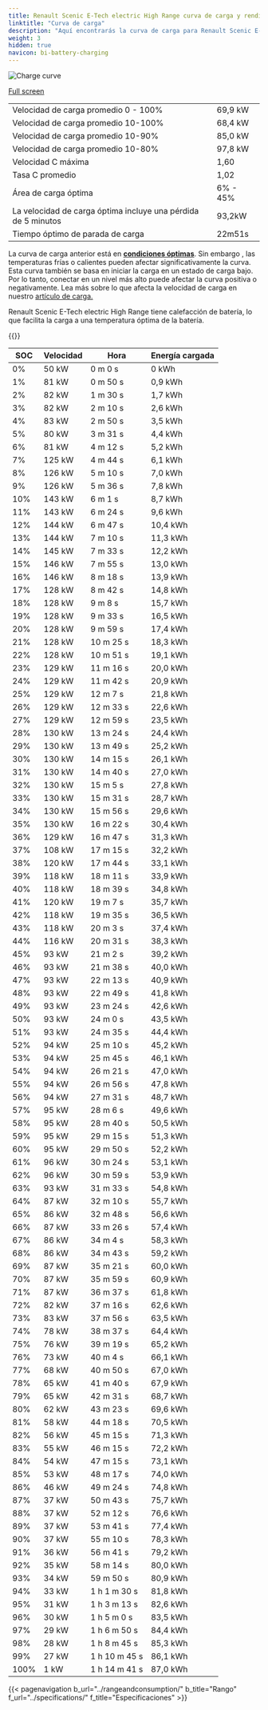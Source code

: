 ```yaml
---
title: Renault Scenic E-Tech electric High Range curva de carga y rendimiento
linktitle: "Curva de carga"
description: "Aquí encontrarás la curva de carga para Renault Scenic E-Tech electric High Range."
weight: 3
hidden: true
navicon: bi-battery-charging
---
```

<!-- markdownlint-disable MD033 -->
<img src="/images/models/renault/scenic/scenic_e-tech_electric_high_range/chargingcurve.svg" alt="Charge curve" class="img-fluid">

[Full screen](/images/models/renault/scenic/scenic_e-tech_electric_high_range/chargingcurve.svg)


<table class="table table-striped border">
<tbody>
<tr>
<td>Velocidad de carga promedio 0 - 100%</td><td>69,9 kW</td>
</tr>
<tr>
<td>Velocidad de carga promedio 10-100%</td><td>68,4 kW</td>
</tr>
<tr>
<td>Velocidad de carga promedio 10-90%</td><td>85,0 kW</td>
</tr>
<tr>
<td>Velocidad de carga promedio 10-80%</td><td>97,8 kW</td>
</tr>
<tr>
<td>Velocidad C máxima</td><td>1,60</td>
</tr>
<tr>
<td>Tasa C promedio</td><td>1,02</td>
</tr>
<tr>
<td>Área de carga óptima</td><td>6% - 45%</td>
</tr>
<tr>
<td>La velocidad de carga óptima incluye una pérdida de 5 minutos</td><td>93,2kW</td>
</tr>
<tr>
<td>Tiempo óptimo de parada de carga</td><td>22m51s</td>
</tr>
</tbody>
</table>


La curva de carga anterior está en **[condiciones óptimas](../../../../../technology/battery/charging/#temperatura)**. Sin embargo , las temperaturas frías o calientes pueden afectar significativamente la curva. Esta curva también se basa en iniciar la carga en un estado de carga bajo. Por lo tanto, conectar en un nivel más alto puede afectar la curva positiva o negativamente. Lea más sobre lo que afecta la velocidad de carga en nuestro [artículo de carga.](../../../../../technology/battery/charging/)


Renault Scenic E-Tech electric High Range tiene calefacción de batería, lo que facilita la carga a una temperatura óptima de la batería.


{{<evkxdisplayaddarticle />}}
<table class="table table-striped border">
<thead>
<tr><th>SOC</th><th>Velocidad</th><th>Hora</th><th>Energía cargada</th></tr>
</thead>
<tbody>
<tr>
<td>0%</td><td>50 kW</td><td> 0 m 0 s </td><td>0 kWh </td>
</tr>
<tr>
<td>1%</td><td>81 kW</td><td> 0 m 50 s </td><td>0,9 kWh </td>
</tr>
<tr>
<td>2%</td><td>82 kW</td><td> 1 m 30 s </td><td>1,7 kWh </td>
</tr>
<tr>
<td>3%</td><td>82 kW</td><td> 2 m 10 s </td><td>2,6 kWh </td>
</tr>
<tr>
<td>4%</td><td>83 kW</td><td> 2 m 50 s </td><td>3,5 kWh </td>
</tr>
<tr>
<td>5%</td><td>80 kW</td><td> 3 m 31 s </td><td>4,4 kWh </td>
</tr>
<tr>
<td>6%</td><td>81 kW</td><td> 4 m 12 s </td><td>5,2 kWh </td>
</tr>
<tr>
<td>7%</td><td>125 kW</td><td> 4 m 44 s </td><td>6,1 kWh </td>
</tr>
<tr>
<td>8%</td><td>126 kW</td><td> 5 m 10 s </td><td>7,0 kWh </td>
</tr>
<tr>
<td>9%</td><td>126 kW</td><td> 5 m 36 s </td><td>7,8 kWh </td>
</tr>
<tr>
<td>10%</td><td>143 kW</td><td> 6 m 1 s </td><td>8,7 kWh </td>
</tr>
<tr>
<td>11%</td><td>143 kW</td><td> 6 m 24 s </td><td>9,6 kWh </td>
</tr>
<tr>
<td>12%</td><td>144 kW</td><td> 6 m 47 s </td><td>10,4 kWh </td>
</tr>
<tr>
<td>13%</td><td>144 kW</td><td> 7 m 10 s </td><td>11,3 kWh </td>
</tr>
<tr>
<td>14%</td><td>145 kW</td><td> 7 m 33 s </td><td>12,2 kWh </td>
</tr>
<tr>
<td>15%</td><td>146 kW</td><td> 7 m 55 s </td><td>13,0 kWh </td>
</tr>
<tr>
<td>16%</td><td>146 kW</td><td> 8 m 18 s </td><td>13,9 kWh </td>
</tr>
<tr>
<td>17%</td><td>128 kW</td><td> 8 m 42 s </td><td>14,8 kWh </td>
</tr>
<tr>
<td>18%</td><td>128 kW</td><td> 9 m 8 s </td><td>15,7 kWh </td>
</tr>
<tr>
<td>19%</td><td>128 kW</td><td> 9 m 33 s </td><td>16,5 kWh </td>
</tr>
<tr>
<td>20%</td><td>128 kW</td><td> 9 m 59 s </td><td>17,4 kWh </td>
</tr>
<tr>
<td>21%</td><td>128 kW</td><td> 10 m 25 s </td><td>18,3 kWh </td>
</tr>
<tr>
<td>22%</td><td>128 kW</td><td> 10 m 51 s </td><td>19,1 kWh </td>
</tr>
<tr>
<td>23%</td><td>129 kW</td><td> 11 m 16 s </td><td>20,0 kWh </td>
</tr>
<tr>
<td>24%</td><td>129 kW</td><td> 11 m 42 s </td><td>20,9 kWh </td>
</tr>
<tr>
<td>25%</td><td>129 kW</td><td> 12 m 7 s </td><td>21,8 kWh </td>
</tr>
<tr>
<td>26%</td><td>129 kW</td><td> 12 m 33 s </td><td>22,6 kWh </td>
</tr>
<tr>
<td>27%</td><td>129 kW</td><td> 12 m 59 s </td><td>23,5 kWh </td>
</tr>
<tr>
<td>28%</td><td>130 kW</td><td> 13 m 24 s </td><td>24,4 kWh </td>
</tr>
<tr>
<td>29%</td><td>130 kW</td><td> 13 m 49 s </td><td>25,2 kWh </td>
</tr>
<tr>
<td>30%</td><td>130 kW</td><td> 14 m 15 s </td><td>26,1 kWh </td>
</tr>
<tr>
<td>31%</td><td>130 kW</td><td> 14 m 40 s </td><td>27,0 kWh </td>
</tr>
<tr>
<td>32%</td><td>130 kW</td><td> 15 m 5 s </td><td>27,8 kWh </td>
</tr>
<tr>
<td>33%</td><td>130 kW</td><td> 15 m 31 s </td><td>28,7 kWh </td>
</tr>
<tr>
<td>34%</td><td>130 kW</td><td> 15 m 56 s </td><td>29,6 kWh </td>
</tr>
<tr>
<td>35%</td><td>130 kW</td><td> 16 m 22 s </td><td>30,4 kWh </td>
</tr>
<tr>
<td>36%</td><td>129 kW</td><td> 16 m 47 s </td><td>31,3 kWh </td>
</tr>
<tr>
<td>37%</td><td>108 kW</td><td> 17 m 15 s </td><td>32,2 kWh </td>
</tr>
<tr>
<td>38%</td><td>120 kW</td><td> 17 m 44 s </td><td>33,1 kWh </td>
</tr>
<tr>
<td>39%</td><td>118 kW</td><td> 18 m 11 s </td><td>33,9 kWh </td>
</tr>
<tr>
<td>40%</td><td>118 kW</td><td> 18 m 39 s </td><td>34,8 kWh </td>
</tr>
<tr>
<td>41%</td><td>120 kW</td><td> 19 m 7 s </td><td>35,7 kWh </td>
</tr>
<tr>
<td>42%</td><td>118 kW</td><td> 19 m 35 s </td><td>36,5 kWh </td>
</tr>
<tr>
<td>43%</td><td>118 kW</td><td> 20 m 3 s </td><td>37,4 kWh </td>
</tr>
<tr>
<td>44%</td><td>116 kW</td><td> 20 m 31 s </td><td>38,3 kWh </td>
</tr>
<tr>
<td>45%</td><td>93 kW</td><td> 21 m 2 s </td><td>39,2 kWh </td>
</tr>
<tr>
<td>46%</td><td>93 kW</td><td> 21 m 38 s </td><td>40,0 kWh </td>
</tr>
<tr>
<td>47%</td><td>93 kW</td><td> 22 m 13 s </td><td>40,9 kWh </td>
</tr>
<tr>
<td>48%</td><td>93 kW</td><td> 22 m 49 s </td><td>41,8 kWh </td>
</tr>
<tr>
<td>49%</td><td>93 kW</td><td> 23 m 24 s </td><td>42,6 kWh </td>
</tr>
<tr>
<td>50%</td><td>93 kW</td><td> 24 m 0 s </td><td>43,5 kWh </td>
</tr>
<tr>
<td>51%</td><td>93 kW</td><td> 24 m 35 s </td><td>44,4 kWh </td>
</tr>
<tr>
<td>52%</td><td>94 kW</td><td> 25 m 10 s </td><td>45,2 kWh </td>
</tr>
<tr>
<td>53%</td><td>94 kW</td><td> 25 m 45 s </td><td>46,1 kWh </td>
</tr>
<tr>
<td>54%</td><td>94 kW</td><td> 26 m 21 s </td><td>47,0 kWh </td>
</tr>
<tr>
<td>55%</td><td>94 kW</td><td> 26 m 56 s </td><td>47,8 kWh </td>
</tr>
<tr>
<td>56%</td><td>94 kW</td><td> 27 m 31 s </td><td>48,7 kWh </td>
</tr>
<tr>
<td>57%</td><td>95 kW</td><td> 28 m 6 s </td><td>49,6 kWh </td>
</tr>
<tr>
<td>58%</td><td>95 kW</td><td> 28 m 40 s </td><td>50,5 kWh </td>
</tr>
<tr>
<td>59%</td><td>95 kW</td><td> 29 m 15 s </td><td>51,3 kWh </td>
</tr>
<tr>
<td>60%</td><td>95 kW</td><td> 29 m 50 s </td><td>52,2 kWh </td>
</tr>
<tr>
<td>61%</td><td>96 kW</td><td> 30 m 24 s </td><td>53,1 kWh </td>
</tr>
<tr>
<td>62%</td><td>96 kW</td><td> 30 m 59 s </td><td>53,9 kWh </td>
</tr>
<tr>
<td>63%</td><td>93 kW</td><td> 31 m 33 s </td><td>54,8 kWh </td>
</tr>
<tr>
<td>64%</td><td>87 kW</td><td> 32 m 10 s </td><td>55,7 kWh </td>
</tr>
<tr>
<td>65%</td><td>86 kW</td><td> 32 m 48 s </td><td>56,6 kWh </td>
</tr>
<tr>
<td>66%</td><td>87 kW</td><td> 33 m 26 s </td><td>57,4 kWh </td>
</tr>
<tr>
<td>67%</td><td>86 kW</td><td> 34 m 4 s </td><td>58,3 kWh </td>
</tr>
<tr>
<td>68%</td><td>86 kW</td><td> 34 m 43 s </td><td>59,2 kWh </td>
</tr>
<tr>
<td>69%</td><td>87 kW</td><td> 35 m 21 s </td><td>60,0 kWh </td>
</tr>
<tr>
<td>70%</td><td>87 kW</td><td> 35 m 59 s </td><td>60,9 kWh </td>
</tr>
<tr>
<td>71%</td><td>87 kW</td><td> 36 m 37 s </td><td>61,8 kWh </td>
</tr>
<tr>
<td>72%</td><td>82 kW</td><td> 37 m 16 s </td><td>62,6 kWh </td>
</tr>
<tr>
<td>73%</td><td>83 kW</td><td> 37 m 56 s </td><td>63,5 kWh </td>
</tr>
<tr>
<td>74%</td><td>78 kW</td><td> 38 m 37 s </td><td>64,4 kWh </td>
</tr>
<tr>
<td>75%</td><td>76 kW</td><td> 39 m 19 s </td><td>65,2 kWh </td>
</tr>
<tr>
<td>76%</td><td>73 kW</td><td> 40 m 4 s </td><td>66,1 kWh </td>
</tr>
<tr>
<td>77%</td><td>68 kW</td><td> 40 m 50 s </td><td>67,0 kWh </td>
</tr>
<tr>
<td>78%</td><td>65 kW</td><td> 41 m 40 s </td><td>67,9 kWh </td>
</tr>
<tr>
<td>79%</td><td>65 kW</td><td> 42 m 31 s </td><td>68,7 kWh </td>
</tr>
<tr>
<td>80%</td><td>62 kW</td><td> 43 m 23 s </td><td>69,6 kWh </td>
</tr>
<tr>
<td>81%</td><td>58 kW</td><td> 44 m 18 s </td><td>70,5 kWh </td>
</tr>
<tr>
<td>82%</td><td>56 kW</td><td> 45 m 15 s </td><td>71,3 kWh </td>
</tr>
<tr>
<td>83%</td><td>55 kW</td><td> 46 m 15 s </td><td>72,2 kWh </td>
</tr>
<tr>
<td>84%</td><td>54 kW</td><td> 47 m 15 s </td><td>73,1 kWh </td>
</tr>
<tr>
<td>85%</td><td>53 kW</td><td> 48 m 17 s </td><td>74,0 kWh </td>
</tr>
<tr>
<td>86%</td><td>46 kW</td><td> 49 m 24 s </td><td>74,8 kWh </td>
</tr>
<tr>
<td>87%</td><td>37 kW</td><td> 50 m 43 s </td><td>75,7 kWh </td>
</tr>
<tr>
<td>88%</td><td>37 kW</td><td> 52 m 12 s </td><td>76,6 kWh </td>
</tr>
<tr>
<td>89%</td><td>37 kW</td><td> 53 m 41 s </td><td>77,4 kWh </td>
</tr>
<tr>
<td>90%</td><td>37 kW</td><td> 55 m 10 s </td><td>78,3 kWh </td>
</tr>
<tr>
<td>91%</td><td>36 kW</td><td> 56 m 41 s </td><td>79,2 kWh </td>
</tr>
<tr>
<td>92%</td><td>35 kW</td><td> 58 m 14 s </td><td>80,0 kWh </td>
</tr>
<tr>
<td>93%</td><td>34 kW</td><td> 59 m 50 s </td><td>80,9 kWh </td>
</tr>
<tr>
<td>94%</td><td>33 kW</td><td>1 h 1 m 30 s </td><td>81,8 kWh </td>
</tr>
<tr>
<td>95%</td><td>31 kW</td><td>1 h 3 m 13 s </td><td>82,6 kWh </td>
</tr>
<tr>
<td>96%</td><td>30 kW</td><td>1 h 5 m 0 s </td><td>83,5 kWh </td>
</tr>
<tr>
<td>97%</td><td>29 kW</td><td>1 h 6 m 50 s </td><td>84,4 kWh </td>
</tr>
<tr>
<td>98%</td><td>28 kW</td><td>1 h 8 m 45 s </td><td>85,3 kWh </td>
</tr>
<tr>
<td>99%</td><td>27 kW</td><td>1 h 10 m 45 s </td><td>86,1 kWh </td>
</tr>
<tr>
<td>100%</td><td>1 kW</td><td>1 h 14 m 41 s </td><td>87,0 kWh </td>
</tr>
</tbody>
</table>


{{< pagenavigation b_url="../rangeandconsumption/" b_title="Rango" f_url="../specifications/" f_title="Especificaciones" >}}
